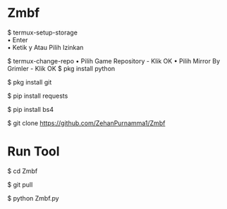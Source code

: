 # Zmbf

$ termux-setup-storage  
   • Enter  
   • Ketik y Atau Pilih Izinkan  

$ termux-change-repo
   • Pilih Game Repository
      - Klik OK
   • Pilih Mirror By Grimler
      - Klik OK
$ pkg install python

$ pkg install git
 
$ pip install requests

$ pip install bs4
 
$ git clone https://github.com/ZehanPurnamma1/Zmbf

# Run Tool
$ cd Zmbf

$ git pull

$ python Zmbf.py
